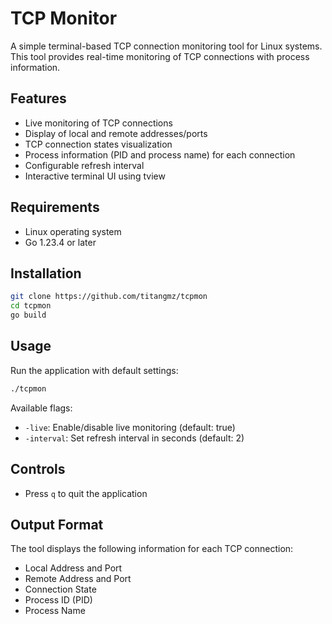 # TCP Monitor

A simple terminal-based TCP connection monitoring tool for Linux systems. This tool provides real-time monitoring of TCP connections with process information.

## Features

- Live monitoring of TCP connections
- Display of local and remote addresses/ports
- TCP connection states visualization
- Process information (PID and process name) for each connection
- Configurable refresh interval
- Interactive terminal UI using tview

## Requirements

- Linux operating system
- Go 1.23.4 or later

## Installation

```bash
git clone https://github.com/titangmz/tcpmon
cd tcpmon
go build
```

## Usage

Run the application with default settings:
```bash
./tcpmon
```

Available flags:
- `-live`: Enable/disable live monitoring (default: true)
- `-interval`: Set refresh interval in seconds (default: 2)

## Controls

- Press `q` to quit the application

## Output Format

The tool displays the following information for each TCP connection:
- Local Address and Port
- Remote Address and Port
- Connection State
- Process ID (PID)
- Process Name